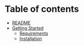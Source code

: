 # Table of contents

* [README](README.md)
* [Getting Started](getting-started/README.md)
  * [Requirements](getting-started/requirements.md)
  * [Installation](getting-started/installation.md)
